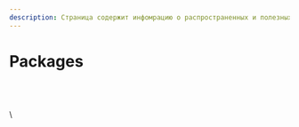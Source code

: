 ```yaml
---
description: Страница содержит инфомрацию о распространенных и полезных пакетах
---
```


# Packages

\
\
\
\






